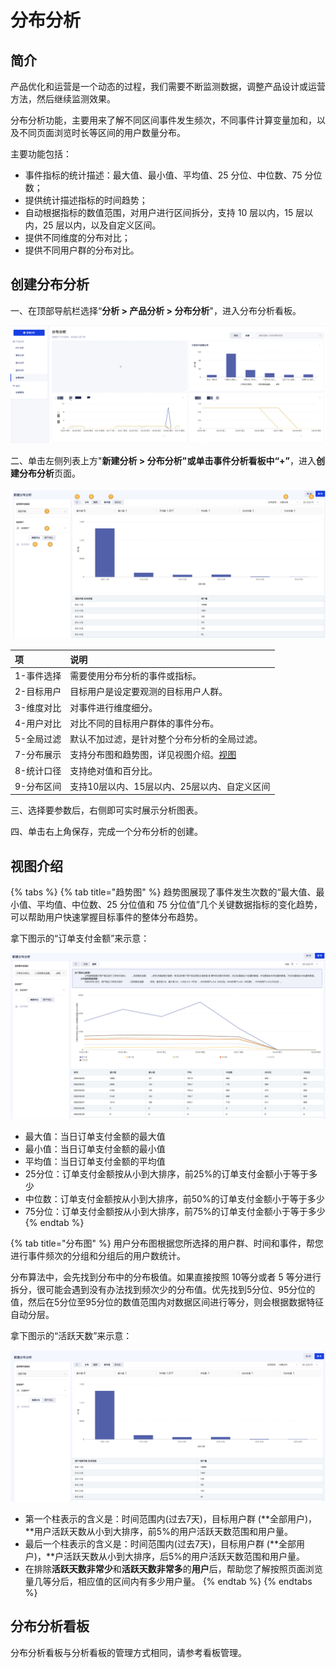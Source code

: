 # 分布分析

## 简介

产品优化和运营是一个动态的过程，我们需要不断监测数据，调整产品设计或运营方法，然后继续监测效果。

分布分析功能，主要用来了解不同区间事件发生频次，不同事件计算变量加和，以及不同页面浏览时长等区间的用户数量分布。

主要功能包括：

* 事件指标的统计描述：最大值、最小值、平均值、25 分位、中位数、75 分位数；
* 提供统计描述指标的时间趋势；
* 自动根据指标的数值范围，对用户进行区间拆分，支持 10 层以内，15 层以内，25 层以内，以及自定义区间。
* 提供不同维度的分布对比；
* 提供不同用户群的分布对比。

## 创建分布分析

一、在顶部导航栏选择“**分析 &gt; 产品分析 &gt; 分布分析**"，进入分布分析看板。

![&#x5206;&#x5E03;&#x5206;&#x6790;&#x770B;&#x677F;](../../.gitbook/assets/image%20%2885%29.png)

二、单击左侧列表上方"**新建分析 &gt; 分布分析"**或单击事件分析看板中“**+”**，进入**创建分布分析**页面。

![&#x521B;&#x5EFA;&#x5206;&#x5E03;&#x5206;&#x6790;&#x9875;&#x9762;](../../.gitbook/assets/image%20%2834%29.png)

| 项 | 说明 |
| :--- | :--- |
| 1-事件选择 | 需要使用分布分析的事件或指标。 |
| 2-目标用户 | 目标用户是设定要观测的目标用户人群。 |
| 3-维度对比 | 对事件进行维度细分。 |
| 4-用户对比 | 对比不同的目标用户群体的事件分布。 |
| 5-全局过滤 | 默认不加过滤，是针对整个分布分析的全局过滤。 |
| 7-分布展示 | 支持分布图和趋势图，详见视图介绍。[视图](../../introduction/view.md) |
| 8-统计口径 | 支持绝对值和百分比。 |
| 9-分布区间 | 支持10层以内、15层以内、25层以内、自定义区间 |

三、选择要参数后，右侧即可实时展示分析图表。

四、单击右上角保存，完成一个分布分析的创建。

## 视图介绍

{% tabs %}
{% tab title="趋势图" %}
趋势图展现了事件发生次数的“最大值、最小值、平均值、中位数、25 分位值和 75 分位值”几个关键数据指标的变化趋势，可以帮助用户快速掌握目标事件的整体分布趋势。

拿下图示的“订单支付金额”来示意：

![](../../.gitbook/assets/image%20%2859%29.png)



* 最大值：当日订单支付金额的最大值 
* 最小值：当日订单支付金额的最小值 
* 平均值：当日订单支付金额的平均值
* 25分位：订单支付金额按从小到大排序，前25%的订单支付金额小于等于多少
* 中位数：订单支付金额按从小到大排序，前50%的订单支付金额小于等于多少
* 75分位：订单支付金额按从小到大排序，前75%的订单支付金额小于等于多少
{% endtab %}

{% tab title="分布图" %}
用户分布图根据您所选择的用户群、时间和事件，帮您进行事件频次的分组和分组后的用户数统计。

分布算法中，会先找到分布中的分布极值。如果直接按照 10等分或者 5 等分进行拆分，很可能会遇到没有办法找到频次少的分布值。优先找到5分位、95分位的值，然后在5分位至95分位的数值范围内对数据区间进行等分，则会根据数据特征自动分层。

拿下图示的“活跃天数”来示意：

![](../../.gitbook/assets/image%20%2813%29.png)

* 第一个柱表示的含义是：时间范围内\(过去7天\)，目标用户群 \(**全部用户\)，**用户活跃天数从小到大排序，前5%的用户活跃天数范围和用户量。
* 最后一个柱表示的含义是：时间范围内\(过去7天\)，目标用户群 \(**全部用户\)，**户活跃天数从小到大排序，后5%的用户活跃天数范围和用户量。
* 在排除**活跃天数非常少**和**活跃天数非常多**的**用户**后，帮助您了解按照页面浏览量几等分后，相应值的区间内有多少用户量。
{% endtab %}
{% endtabs %}

## 分布分析看板

分布分析看板与分析看板的管理方式相同，请参考看板管理。

